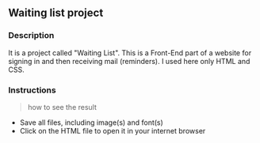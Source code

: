 ## Waiting list project
### Description 
It is a project called "Waiting List". This is a Front-End part of a website for signing in and then receiving mail (reminders). I used here only HTML and CSS. 
### Instructions
> how to see the result
* Save all files, including image(s) and font(s)
* Click on the HTML file to open it in your internet browser
